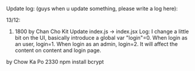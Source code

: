 Update log: (guys when u update something, please write a log here):

13/12:

1. 1800 by Chan Cho Kit
Update index.js -> index.jsx
Log: 
I change a little bit on the UI, basically introduce a global var "login"=0. When login as an user, login=1. When login as an admin, login=2. It will affect the content on content and login page. 


by Chow Ka Po
  2330 npm install bcrypt
